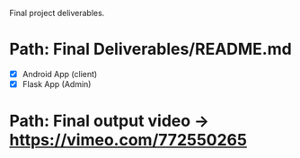 Final project deliverables.
# Path: Final Deliverables/README.md

- [x] Android App (client)
- [x] Flask App (Admin)

# Path: Final output video -> https://vimeo.com/772550265
